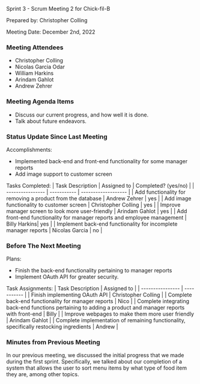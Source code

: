 Sprint 3 - Scrum Meeting 2 for Chick-fil-B

Prepared by: Christopher Colling

Meeting Date: December 2nd, 2022

### Meeting Attendees

- Christopher Colling
- Nicolas Garcia Odar
- William Harkins
- Arindam Gahlot
- Andrew Zehrer

### Meeting Agenda Items

- Discuss our current progress, and how well it is done.
- Talk about future endeavors.

### Status Update Since Last Meeting

Accomplishments:
- Implemented back-end and front-end functionality for some manager reports
- Add image support to customer screen

Tasks Completed:
| Task Description | Assigned to | Completed? (yes/no) |
| ---------------- | ----------- | ------------------- |
| Add functionality for removing a product from the database | Andrew Zehrer | yes |
| Add image functionality to customer screen | Christopher Colling | yes |
| Improve manager screen to look more user-friendly | Arindam Gahlot | yes |
| Add front-end functionality for manager reports and employee management | Billy Harkins| yes |
| Implement back-end functionality for incomplete manager reports | Nicolas Garcia | no |

### Before The Next Meeting

Plans:
- Finish the back-end functionality pertaining to manager reports
- Implement OAuth API for greater security.

Task Assignments:
| Task Description | Assigned to |
| ---------------- | ----------- |
| Finish implementing OAuth API | Christopher Colling |
| Complete back-end functionality for manager reports | Nico |
| Complete integrating back-end functions pertaining to adding a product and manager reports with front-end | Billy |
| Improve webpages to make them more user friendly | Arindam Gahlot |
| Complete implementation of remaining functionality, specifically restocking ingredients | Andrew |

### Minutes from Previous Meeting

In our previous meeting, we discussed the initial progress that we made during the first sprint. Specifically, we talked about our completion of a system that allows the user to sort menu items by what type of food item they are, among other topics. 